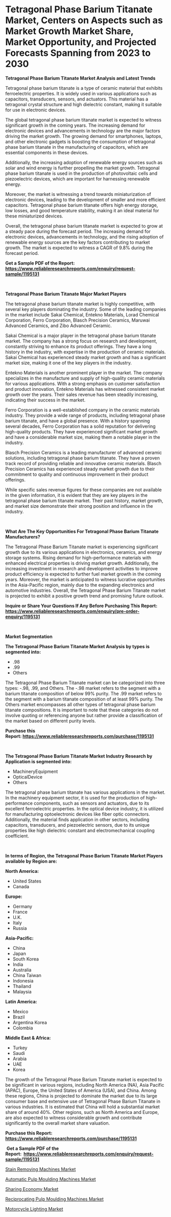 <p><h1>Tetragonal Phase Barium Titanate Market, Centers on Aspects such as Market Growth Market Share, Market Opportunity, and Projected Forecasts Spanning from 2023 to 2030</h1></p><p><strong>Tetragonal Phase Barium Titanate Market Analysis and Latest Trends</strong></p>
<p><p>Tetragonal phase barium titanate is a type of ceramic material that exhibits ferroelectric properties. It is widely used in various applications such as capacitors, transducers, sensors, and actuators. This material has a tetragonal crystal structure and high dielectric constant, making it suitable for use in electronic devices.</p><p>The global tetragonal phase barium titanate market is expected to witness significant growth in the coming years. The increasing demand for electronic devices and advancements in technology are the major factors driving the market growth. The growing demand for smartphones, laptops, and other electronic gadgets is boosting the consumption of tetragonal phase barium titanate in the manufacturing of capacitors, which are essential components in these devices.</p><p>Additionally, the increasing adoption of renewable energy sources such as solar and wind energy is further propelling the market growth. Tetragonal phase barium titanate is used in the production of photovoltaic cells and piezoelectric devices, which are important for harnessing renewable energy.</p><p>Moreover, the market is witnessing a trend towards miniaturization of electronic devices, leading to the development of smaller and more efficient capacitors. Tetragonal phase barium titanate offers high energy storage, low losses, and good temperature stability, making it an ideal material for these miniaturized devices.</p><p>Overall, the tetragonal phase barium titanate market is expected to grow at a steady pace during the forecast period. The increasing demand for electronic devices, advancements in technology, and the rising adoption of renewable energy sources are the key factors contributing to market growth. The market is expected to witness a CAGR of 9.8% during the forecast period.</p></p>
<p><strong>Get a Sample PDF of the Report:&nbsp; <a href="https://www.reliableresearchreports.com/enquiry/request-sample/1195131">https://www.reliableresearchreports.com/enquiry/request-sample/1195131</a></strong></p>
<p>&nbsp;</p>
<p><strong>Tetragonal Phase Barium Titanate Major Market Players</strong></p>
<p><p>The tetragonal phase barium titanate market is highly competitive, with several key players dominating the industry. Some of the leading companies in the market include Sakai Chemical, Entekno Materials, Lorad Chemical Corporation, Ferro Corporation, Blasch Precision Ceramics, Maruwai Advanced Ceramics, and Zibo Advanced Ceramic.</p><p>Sakai Chemical is a major player in the tetragonal phase barium titanate market. The company has a strong focus on research and development, constantly striving to enhance its product offerings. They have a long history in the industry, with expertise in the production of ceramic materials. Sakai Chemical has experienced steady market growth and has a significant market size, making it one of the key players in the industry.</p><p>Entekno Materials is another prominent player in the market. The company specializes in the manufacture and supply of high-quality ceramic materials for various applications. With a strong emphasis on customer satisfaction and product innovation, Entekno Materials has witnessed consistent market growth over the years. Their sales revenue has been steadily increasing, indicating their success in the market.</p><p>Ferro Corporation is a well-established company in the ceramic materials industry. They provide a wide range of products, including tetragonal phase barium titanate, and have a global presence. With a history spanning several decades, Ferro Corporation has a solid reputation for delivering high-quality products. They have experienced significant market growth and have a considerable market size, making them a notable player in the industry.</p><p>Blasch Precision Ceramics is a leading manufacturer of advanced ceramic solutions, including tetragonal phase barium titanate. They have a proven track record of providing reliable and innovative ceramic materials. Blasch Precision Ceramics has experienced steady market growth due to their commitment to quality and continuous improvement in their product offerings.</p><p>While specific sales revenue figures for these companies are not available in the given information, it is evident that they are key players in the tetragonal phase barium titanate market. Their past history, market growth, and market size demonstrate their strong position and influence in the industry.</p></p>
<p>&nbsp;</p>
<p><strong>What Are The Key Opportunities For Tetragonal Phase Barium Titanate Manufacturers?</strong></p>
<p><p>The Tetragonal Phase Barium Titanate market is experiencing significant growth due to its various applications in electronics, ceramics, and energy storage systems. Rising demand for high-performance materials with enhanced electrical properties is driving market growth. Additionally, the increasing investment in research and development activities to improve product efficiency is expected to further fuel market growth in the coming years. Moreover, the market is anticipated to witness lucrative opportunities in the Asia-Pacific region, mainly due to the expanding electronics and automotive industries. Overall, the Tetragonal Phase Barium Titanate market is projected to exhibit a positive growth trend and promising future outlook.</p></p>
<p><strong>Inquire or Share Your Questions If Any Before Purchasing This Report: <a href="https://www.reliableresearchreports.com/enquiry/pre-order-enquiry/1195131">https://www.reliableresearchreports.com/enquiry/pre-order-enquiry/1195131</a></strong></p>
<p>&nbsp;</p>
<p><strong>Market Segmentation</strong></p>
<p><strong>The Tetragonal Phase Barium Titanate Market Analysis by types is segmented into:</strong></p>
<p><ul><li>.98</li><li>.99</li><li>Others</li></ul></p>
<p><p>The Tetragonal Phase Barium Titanate market can be categorized into three types: -.98, .99, and Others. The -.98 market refers to the segment with a barium titanate composition of below 99% purity. The .99 market refers to the segment with a barium titanate composition of at least 99% purity. The Others market encompasses all other types of tetragonal phase barium titanate compositions. It is important to note that these categories do not involve quoting or referencing anyone but rather provide a classification of the market based on different purity levels.</p></p>
<p><strong>Purchase this Report:&nbsp;<a href="https://www.reliableresearchreports.com/purchase/1195131">https://www.reliableresearchreports.com/purchase/1195131</a></strong></p>
<p>&nbsp;</p>
<p><strong>The Tetragonal Phase Barium Titanate Market Industry Research by Application is segmented into:</strong></p>
<p><ul><li>MachineryEquipment</li><li>OpticalDevice</li><li>Others</li></ul></p>
<p><p>The tetragonal phase barium titanate has various applications in the market. In the machinery equipment sector, it is used for the production of high-performance components, such as sensors and actuators, due to its excellent ferroelectric properties. In the optical device industry, it is utilized for manufacturing optoelectronic devices like fiber optic connectors. Additionally, the material finds application in other sectors, including capacitors, transducers, and piezoelectric sensors, due to its unique properties like high dielectric constant and electromechanical coupling coefficient.</p></p>
<p>&nbsp;</p>
<p><strong>In terms of Region, the Tetragonal Phase Barium Titanate Market Players available by Region are:</strong></p>
<p>
    <p> <strong> North America: </strong>
        <ul>
            <li>United States</li>
            <li>Canada</li>
        </ul>
        </p> 
    <p> <strong> Europe: </strong>
        <ul>
            <li>Germany</li>
            <li>France</li>
            <li>U.K.</li>
            <li>Italy</li>
            <li>Russia</li>
        </ul>
        </p> 
    <p> <strong> Asia-Pacific: </strong>
        <ul>
            <li>China</li>
            <li>Japan</li>
            <li>South Korea</li>
            <li>India</li>
            <li>Australia</li>
            <li>China Taiwan</li>
            <li>Indonesia</li>
            <li>Thailand</li>
            <li>Malaysia</li>
        </ul>
        </p> 
    <p> <strong> Latin America: </strong>
        <ul>
            <li>Mexico</li>
            <li>Brazil</li>
            <li>Argentina Korea</li>
            <li>Colombia</li>
        </ul>
        </p> 
    <p> <strong> Middle East & Africa: </strong>
        <ul>
            <li>Turkey</li>
            <li>Saudi</li>
            <li>Arabia</li>
            <li>UAE</li>
            <li>Korea</li>
        </ul>
    </p>
    </p>
<p><p>The growth of the Tetragonal Phase Barium Titanate market is expected to be significant in various regions, including North America (NA), Asia Pacific (APAC), Europe, the United States of America (USA), and China. Among these regions, China is projected to dominate the market due to its large consumer base and extensive use of Tetragonal Phase Barium Titanate in various industries. It is estimated that China will hold a substantial market share of around 40%. Other regions, such as North America and Europe, are also expected to witness considerable growth and contribute significantly to the overall market share valuation.</p></p>
<p><strong>Purchase this Report: <a href="https://www.reliableresearchreports.com/purchase/1195131">https://www.reliableresearchreports.com/purchase/1195131</a></strong></p>
<p>&nbsp;<strong>Get a Sample PDF of the Report:&nbsp;&nbsp;<a href="https://www.reliableresearchreports.com/enquiry/request-sample/1195131">https://www.reliableresearchreports.com/enquiry/request-sample/1195131</a></strong></p>
<p><strong></strong></p>
<p><p><a href="https://www.linkedin.com/pulse/stain-removing-machines-market-research-report-provides-w5g6e/">Stain Removing Machines Market</a></p><p><a href="https://github.com/WillieWoodard/Market-Research-Report-List-1/blob/main/automatic-pulp-moulding-machines-market.md">Automatic Pulp Moulding Machines Market</a></p><p><a href="https://medium.com/@coltruecker/sharing-economy-market-size-cagr-trends-2024-2030-2d779815e2a2">Sharing Economy Market</a></p><p><a href="https://github.com/PeterParrish5/Market-Research-Report-List-1/blob/main/reciprocating-pulp-moulding-machines-market.md">Reciprocating Pulp Moulding Machines Market</a></p><p><a href="https://www.linkedin.com/pulse/motorcycle-lighting-market-insights-players-forecast-till-0vlge/">Motorcycle Lighting Market</a></p></p>